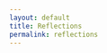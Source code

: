 ```yaml
---
layout: default
title: Reflections
permalink: reflections
---
```

<!-- Add an essay or interpretive material below this line,
using HTML or markdown.  Do not modify this file above this line -->
